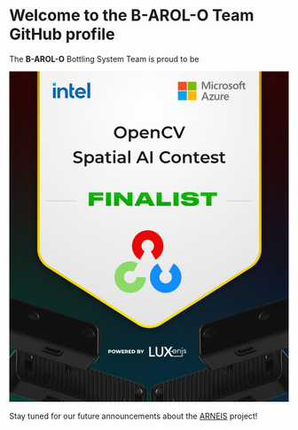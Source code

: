 # Welcome to the B-AROL-O Team GitHub profile

<!--
Hi there 👋

**B-AROL-O/B-AROL-O** is a ✨ _special_ ✨ repository because its `README.md` (this file) appears on your GitHub profile.

Here are some ideas to get you started:

- 🔭 I’m currently working on ...
- 🌱 I’m currently learning ...
- 👯 I’m looking to collaborate on ...
- 🤔 I’m looking for help with ...
- 💬 Ask me about ...
- 📫 How to reach me: ...
- 😄 Pronouns: ...
- ⚡ Fun fact: ...
-->

The **B-AROL-O** Bottling System Team is proud to be

<a href="https://opencv.org/opencv-spatial-ai-contest/#finalists">![OpenCV Spatial AI Contest Finalist](img/opencv-spatial-ai-contest-finalist.jpg)</a>

Stay tuned for our future announcements about the [ARNEIS](https://github.com/B-AROL-O/ARNEIS) project!

<!-- EOF -->
